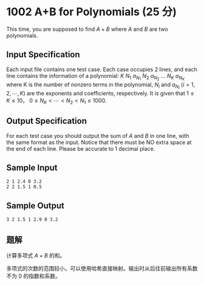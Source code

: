 # 1002 A+B for Polynomials (25 分)

This time, you are supposed to find $A+B$ where $A$ and $B$ are two polynomials.

## Input Specification

Each input file contains one test case. Each case occupies 2 lines, and each line contains the information of a polynomial:
$K\ N_1\ a_{N_1}\ N_2\ a_{N_2}\  ...\  N_K\ a_{N_K}$
where K is the number of nonzero terms in the polynomial, $N_i$ and $a_{N_i}$ ($i=1,2,⋯,K$) are the exponents and coefficients, respectively. It is given that $1≤K≤10$，
$0≤N_K <⋯<N_2<N_1 ≤1000$.

## Output Specification

For each test case you should output the sum of $A$ and $B$ in one line, with the same format as the input. Notice that there must be NO extra space at the end of each line. Please be accurate to 1 decimal place.

## Sample Input

    2 1 2.4 0 3.2
    2 2 1.5 1 0.5

## Sample Output

    3 2 1.5 1 2.9 0 3.2

## 题解

计算多项式 $A+B$ 的和。

多项式的次数的范围较小，可以使用哈希直接映射。输出时从后往前输出所有系数不为 0 的指数和系数。

